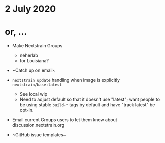 # 2 July 2020
# or, …

- Make Nextstrain Groups
  - neherlab
  - for Louisiana?

- ~Catch up on email~

- `nextstrain update` handling when image is explicitly `nextstrain/base:latest`
  - See local wip
  - Need to adjust default so that it doesn't use "latest"; want people to be
    using stable `build-*` tags by default and have "track latest" be opt-in.

- Email current Groups users to let them know about discussion.nextstrain.org
- ~GitHub issue templates~
